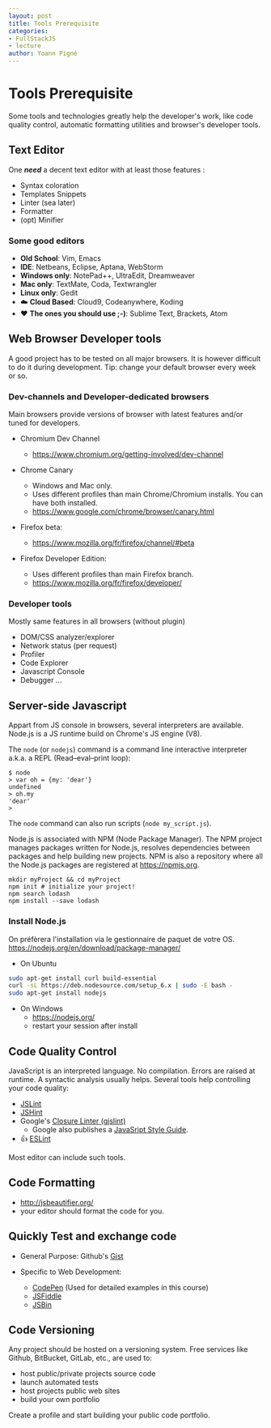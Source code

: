 ```yaml
---
layout: post
title: Tools Prerequisite
categories:
- FullStackJS
- lecture
author: Yoann Pigné
---
```


Tools Prerequisite
==================

Some tools and technologies greatly help the developer's work, like code quality control, automatic formatting utilities and browser's developer tools.

Text Editor
-----------

One ***need*** a decent text editor with at least those features :

-	Syntax coloration
-	Templates Snippets
-	Linter (sea later)
-	Formatter
-	(opt) Minifier

### Some good editors

-	**Old School**: Vim, Emacs
-	**IDE**: Netbeans, Eclipse, Aptana, WebStorm
-	**Windows only**: NotePad++, UltraEdit, Dreamweaver
-	**Mac only**: TextMate, Coda, Textwrangler
-	**Linux only**: Gedit
-	:cloud: **Cloud Based**: Cloud9, Codeanywhere, Koding
-	:heart: **The ones you should use ;-)**: Sublime Text, Brackets, Atom

Web Browser Developer tools
---------------------------

A good project has to be tested on all major browsers. It is however difficult to do it during development. Tip: change your default browser every week or so.

### Dev-channels and Developer-dedicated browsers

Main browsers provide versions of browser with latest features and/or tuned for developers.

-	Chromium Dev Channel

	-	<https://www.chromium.org/getting-involved/dev-channel>

-	Chrome Canary

	-	Windows and Mac only.
	-	Uses different profiles than main Chrome/Chromium installs. You can have both installed.
	-	<https://www.google.com/chrome/browser/canary.html>

-	Firefox beta:

	-	<https://www.mozilla.org/fr/firefox/channel/#beta>

-	Firefox Developer Edition:

	-	Uses different profiles than main Firefox branch.
	-	<https://www.mozilla.org/fr/firefox/developer/>

### Developer tools

Mostly same features in all browsers (without plugin)

-	DOM/CSS analyzer/explorer
-	Network status (per request)
-	Profiler
-	Code Explorer
-	Javascript Console
-	Debugger ...

Server-side Javascript
----------------------

Appart from JS console in browsers, several interpreters are available. Node.js is a JS runtime build on Chrome's JS engine (V8).

The `node` (or `nodejs`) command is a command line interactive interpreter a.k.a. a REPL (Read–eval–print loop):

```
$ node
> var oh = {my: 'dear'}
undefined
> oh.my
'dear'
>
```

The `node` command can also run scripts (`node my_script.js`).

Node.js is associated with NPM (Node Package Manager). The NPM project manages packages written for Node.js, resolves dependencies between packages and help building new projects. NPM is also a repository where all the Node.js packages are registered at https://npmjs.org.

```
mkdir myProject && cd myProject
npm init # initialize your project!
npm search lodash
npm install --save lodash
```

### Install Node.js

On préfèrera l'installation via le gestionnaire de paquet de votre OS.
<https://nodejs.org/en/download/package-manager/>

-	On Ubuntu

```bash
sudo apt-get install curl build-essential
curl -sL https://deb.nodesource.com/setup_6.x | sudo -E bash -
sudo apt-get install nodejs
```

-	On Windows
	-	https://nodejs.org/
	-	restart your session after install

Code Quality Control
--------------------

JavaScript is an interpreted language. No compilation. Errors are raised at runtime. A syntactic analysis usually helps. Several tools help controlling your code quality:

-	[JSLint](http://www.jslint.com/)
-	[JSHint](http://jshint.com/)
-	Google's [Closure Linter (gjslint)](https://developers.google.com/closure/utilities/)
	-	Google also publishes a [JavaSript Style Guide](https://google.github.io/styleguide/javascriptguide.xml).
- :+1: [ESLint](http://eslint.org/)

Most editor can include such tools.

Code Formatting
---------------

-	http://jsbeautifier.org/
-	your editor should format the code for you.  

Quickly Test and exchange code
------------------------------

-	General Purpose: Github's [Gist](https://gist.github.com/)

-	Specific to Web Development:

	-	[CodePen](https://codepen.io/) (Used for detailed examples in this course)
	-	[JSFiddle](https://jsfiddle.net/)
	-	[JSBin](http://jsbin.com/)

Code Versioning
---------------

Any project should be hosted on a versioning system. Free services like Github, BitBucket, GitLab, etc., are used to:

-	host public/private projects source code
-	launch automated tests
-	host projects public web sites
-	build your own portfolio

Create a profile and start building your public code portfolio.
